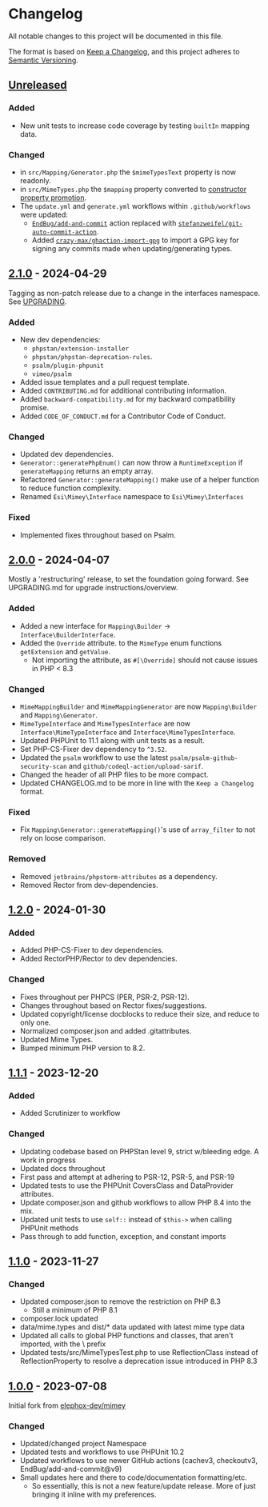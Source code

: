 # Changelog

All notable changes to this project will be documented in this file.

The format is based on [Keep a Changelog](https://keepachangelog.com/en/1.1.0/),
and this project adheres to [Semantic Versioning](https://semver.org/spec/v2.0.0.html).


## [Unreleased]

### Added

  * New unit tests to increase code coverage by testing `builtIn` mapping data.

### Changed

  * in `src/Mapping/Generator.php` the `$mimeTypesText` property is now readonly.
  * in `src/MimeTypes.php` the `$mapping` property converted to [constructor property promotion](https://wiki.php.net/rfc/constructor_promotion).
  * The `update.yml` and `generate.yml` workflows within `.github/workflows` were updated:
    * [`EndBug/add-and-commit`](https://github.com/EndBug/add-and-commit) action replaced with [`stefanzweifel/git-auto-commit-action`](https://github.com/stefanzweifel/git-auto-commit-action).
    * Added [`crazy-max/ghaction-import-gpg`](https://github.com/crazy-max/ghaction-import-gpg) to import a GPG key for signing any commits made when updating/generating types.


## [2.1.0] - 2024-04-29

Tagging as non-patch release due to a change in the interfaces namespace. See [UPGRADING](UPGRADING.md).

### Added

  * New dev dependencies:
    * `phpstan/extension-installer`
    * `phpstan/phpstan-deprecation-rules`.
    * `psalm/plugin-phpunit`
    * `vimeo/psalm`
  * Added issue templates and a pull request template.
  * Added `CONTRIBUTING.md` for additional contributing information.
  * Added `backward-compatibility.md` for my backward compatibility promise.
  * Added `CODE_OF_CONDUCT.md` for a Contributor Code of Conduct.

### Changed

  * Updated dev dependencies.
  * `Generator::generatePhpEnum()` can now throw a `RuntimeException` if `generateMapping` returns an empty array.
  * Refactored `Generator::generateMapping()` make use of a helper function to reduce function complexity.
  * Renamed `Esi\Mimey\Interface` namespace to `Esi\Mimey\Interfaces`

### Fixed

  * Implemented fixes throughout based on Psalm.


## [2.0.0] - 2024-04-07

Mostly a 'restructuring' release, to set the foundation going forward. See UPGRADING.md for upgrade instructions/overview.

### Added

  * Added a new interface for `Mapping\Builder` -> `Interface\BuilderInterface`.
  * Added the `Override` attribute. to the `MimeType` enum functions `getExtension` and `getValue`.
    * Not importing the attribute, as `#[\Override]` should not cause issues in PHP < 8.3

### Changed

  * `MimeMappingBuilder` and `MimeMappingGenerator` are now `Mapping\Builder` and `Mapping\Generator`.
  * `MimeTypeInterface` and `MimeTypesInterface` are now `Interface\MimeTypeInterface` and `Interface\MimeTypesInterface`.
  * Updated PHPUnit to 11.1 along with unit tests as a result.
  * Set PHP-CS-Fixer dev dependency to `^3.52`.
  * Updated the `psalm` workflow to use the latest `psalm/psalm-github-security-scan` and `github/codeql-action/upload-sarif`.
  * Changed the header of all PHP files to be more compact.
  * Updated CHANGELOG.md to be more in line with the `Keep a Changelog` format.

### Fixed

  * Fix `Mapping\Generator::generateMapping()`'s use of `array_filter` to not rely on loose comparison.

### Removed

  * Removed `jetbrains/phpstorm-attributes` as a dependency.
  * Removed Rector from dev-dependencies.
  

## [1.2.0] - 2024-01-30

### Added

  * Added PHP-CS-Fixer to dev dependencies.
  * Added RectorPHP/Rector to dev dependencies.

### Changed

  * Fixes throughout per PHPCS (PER, PSR-2, PSR-12).
  * Changes throughout based on Rector fixes/suggestions.
  * Updated copyright/license docblocks to reduce their size, and reduce to only one.
  * Normalized composer.json and added .gitattributes.
  * Updated Mime Types.
  * Bumped minimum PHP version to 8.2.


## [1.1.1] - 2023-12-20

### Added

  * Added Scrutinizer to workflow

### Changed

  * Updating codebase based on PHPStan level 9, strict w/bleeding edge. A work in progress
  * Updated docs throughout
  * First pass and attempt at adhering to PSR-12, PSR-5, and PSR-19
  * Updated tests to use the PHPUnit CoversClass and DataProvider attributes.
  * Update composer.json and github workflows to allow PHP 8.4 into the mix.
  * Updated unit tests to use `self::` instead of `$this->` when calling PHPUnit methods
  * Pass through to add function, exception, and constant imports


## [1.1.0] - 2023-11-27

### Changed

  * Updated composer.json to remove the restriction on PHP 8.3
    * Still a minimum of PHP 8.1
  * composer.lock updated
  * data/mime.types and dist/* data updated with latest mime type data
  * Updated all calls to global PHP functions and classes, that aren't imported, with the \ prefix
  * Updated tests/src/MimeTypesTest.php to use ReflectionClass instead of ReflectionProperty to resolve a deprecation issue introduced in PHP 8.3


## [1.0.0] - 2023-07-08

Initial fork from [elephox-dev/mimey](https://github.com/elephox-dev/mimey)

### Changed

  * Updated/changed project Namespace
  * Updated tests and workflows to use PHPUnit 10.2
  * Updated workflows to use newer GitHub actions (cachev3, checkoutv3, EndBug/add-and-commit@v9)
  * Small updates here and there to code/documentation formatting/etc.
    * So essentially, this is not a new feature/update release. More of just bringing it inline with my preferences.

[unreleased]: https://github.com/ericsizemore/mimey/tree/develop
[2.1.0]: https://github.com/ericsizemore/mimey/releases/tag/v2.1.0
[2.0.0]: https://github.com/ericsizemore/mimey/releases/tag/v2.0.0
[1.2.0]: https://github.com/ericsizemore/mimey/releases/tag/v1.2.0
[1.1.1]: https://github.com/ericsizemore/mimey/releases/tag/v1.1.1
[1.1.0]: https://github.com/ericsizemore/mimey/releases/tag/v1.1.0
[1.0.0]: https://github.com/ericsizemore/mimey/releases/tag/v1.0.0
